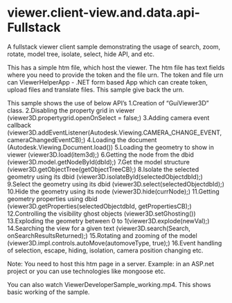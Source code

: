 viewer.client-view.and.data.api-Fullstack
=========================================

A fullstack viewer client sample demonstrating the usage of search, zoom, rotate, model tree, isolate, select, hide API, and etc.

This has a simple htm file, which host the viewer. The htm file has text fields where you need to provide the token and the file urn. 
The token and file urn can ViewerHelperApp - .NET form based App which can create token, upload files and translate files. This sample give back the urn.

This sample shows the use of below API’s
1.Creation of “GuiViewer3D” class.
2.Disabling the property grid in viewer (viewer3D.propertygrid.openOnSelect = false;)
	3.Adding camera event callback (viewer3D.addEventListener(Autodesk.Viewing.CAMERA_CHANGE_EVENT, cameraChangedEventCB);)
	4.Loading the document (Autodesk.Viewing.Document.load())
	5.Loading the geometry to show in viewer (viewer3D.load(item3d);)
	6.Getting the node from the dbid (viewer3D.model.getNodeById(dbId);)
	7.Get the model structure (viewer3D.getObjectTree(getObjectTreeCB);)
	8.Isolate the selected geometry using its dbid (viewer3D.isolateById(selectedObjectdbId);)
	9.Select the geometry using its dbid (viewer3D.select(selectedObjectdbId);)
	10.Hide the geometry using its node (viewer3D.hide(currNode);)
	11.Getting geometry properties using dbid (viewer3D.getProperties(selectedObjectdbId, getPropertiesCB);) 
	12.Controlling the visibility ghost objects (viewer3D.setGhosting()) 
	13.Exploding the geometry between 0 to 1(viewer3D.explode(newVal);)
	14.Searching the view for a given text (viewer3D.search(Search, onSearchResultsReturned);)
	15.Rotating and zooming of the model (viewer3D.impl.controls.autoMove(automoveType, true);)
	16.Event handling of selection, escape, hiding, isolation, camera position changing etc. 

Note: You need to host this htm page in a server. Example: in an ASP.net project or you can use technologies like mongoose etc. 

You can also watch ViewerDeveloperSample_working.mp4. This shows basic working of the sample.
